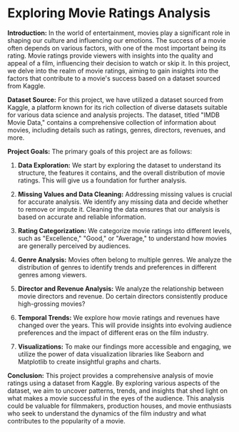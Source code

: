 # Exploring Movie Ratings Analysis

**Introduction:**
In the world of entertainment, movies play a significant role in shaping our culture and influencing our emotions. The success of a movie often depends on various factors, with one of the most important being its rating. Movie ratings provide viewers with insights into the quality and appeal of a film, influencing their decision to watch or skip it. In this project, we delve into the realm of movie ratings, aiming to gain insights into the factors that contribute to a movie's success based on a dataset sourced from Kaggle.

**Dataset Source:**
For this project, we have utilized a dataset sourced from Kaggle, a platform known for its rich collection of diverse datasets suitable for various data science and analysis projects. The dataset, titled "IMDB Movie Data," contains a comprehensive collection of information about movies, including details such as ratings, genres, directors, revenues, and more.

**Project Goals:**
The primary goals of this project are as follows:

1. **Data Exploration:** We start by exploring the dataset to understand its structure, the features it contains, and the overall distribution of movie ratings. This will give us a foundation for further analysis.

2. **Missing Values and Data Cleaning:** Addressing missing values is crucial for accurate analysis. We identify any missing data and decide whether to remove or impute it. Cleaning the data ensures that our analysis is based on accurate and reliable information.

3. **Rating Categorization:** We categorize movie ratings into different levels, such as "Excellence," "Good," or "Average," to understand how movies are generally perceived by audiences.

4. **Genre Analysis:** Movies often belong to multiple genres. We analyze the distribution of genres to identify trends and preferences in different genres among viewers.

5. **Director and Revenue Analysis:** We analyze the relationship between movie directors and revenue. Do certain directors consistently produce high-grossing movies?

6. **Temporal Trends:** We explore how movie ratings and revenues have changed over the years. This will provide insights into evolving audience preferences and the impact of different eras on the film industry.

7. **Visualizations:** To make our findings more accessible and engaging, we utilize the power of data visualization libraries like Seaborn and Matplotlib to create insightful graphs and charts.

**Conclusion:**
This project provides a comprehensive analysis of movie ratings using a dataset from Kaggle. By exploring various aspects of the dataset, we aim to uncover patterns, trends, and insights that shed light on what makes a movie successful in the eyes of the audience. This analysis could be valuable for filmmakers, production houses, and movie enthusiasts who seek to understand the dynamics of the film industry and what contributes to the popularity of a movie.
